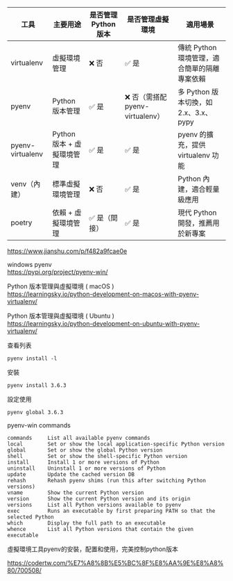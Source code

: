 

| 工具 |	主要用途 |	是否管理 Python 版本 |	是否管理虛擬環境 |	適用場景 |
|  -------------  | ----                        | ------------  | ----  | ----  |
|virtualenv       |	虛擬環境管理                 |	❌ 否        |	✅ 是                           |	傳統 Python 環境管理，適合簡單的隔離專案依賴|
|pyenv            |	Python 版本管理              |	✅ 是       |	❌ 否（需搭配 pyenv-virtualenv） |	多 Python 版本切換，如 2.x、3.x、pypy|
|pyenv-virtualenv |	Python 版本 + 虛擬環境管理    |	✅ 是        |	✅ 是                            |	pyenv 的擴充，提供 virtualenv 功能|
|venv（內建）      |	標準虛擬環境管理           | ❌ 否        |	✅ 是                            |	Python 內建，適合輕量級應用|
|poetry           |	依賴 + 虛擬環境管理           |	✅ 是（間接） |	✅ 是                            |	現代 Python 開發，推薦用於新專案|






https://www.jianshu.com/p/f482a9fcae0e

windows pyenv  
https://pypi.org/project/pyenv-win/


Python 版本管理與虛擬環境 ( macOS )  
https://learningsky.io/python-development-on-macos-with-pyenv-virtualenv/  

Python 版本管理與虛擬環境 ( Ubuntu )  
https://learningsky.io/python-development-on-ubuntu-with-pyenv-virtualenv/  


查看列表  

    pyenv install -l  

安裝  

    pyenv install 3.6.3  

設定使用  

    pyenv global 3.6.3  

pyenv-win commands  

    commands     List all available pyenv commands
    local        Set or show the local application-specific Python version
    global       Set or show the global Python version
    shell        Set or show the shell-specific Python version
    install      Install 1 or more versions of Python 
    uninstall    Uninstall 1 or more versions of Python
    update       Update the cached version DB
    rehash       Rehash pyenv shims (run this after switching Python versions)
    vname        Show the current Python version
    version      Show the current Python version and its origin
    versions     List all Python versions available to pyenv
    exec         Runs an executable by first preparing PATH so that the selected Python
    which        Display the full path to an executable
    whence       List all Python versions that contain the given executable


虛擬環境工具pyenv的安裝，配置和使用，完美控制python版本  

https://codertw.com/%E7%A8%8B%E5%BC%8F%E8%AA%9E%E8%A8%80/700508/